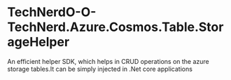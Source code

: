 # TechNerdO-O-TechNerd.Azure.Cosmos.Table.StorageHelper
An efficient helper SDK, which helps in CRUD operations on the azure storage tables.It can be simply injected in .Net core applications
